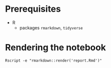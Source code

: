# Prerequisites

* R
    * packages `rmarkdown`, `tidyverse`

# Rendering the notebook

`Rscript -e "rmarkdown::render('report.Rmd')"`
